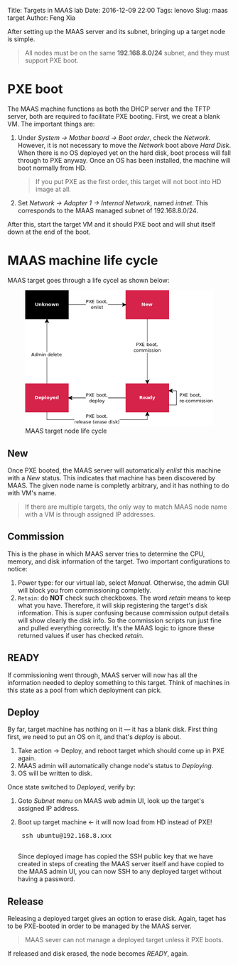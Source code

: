 Title: Targets in MAAS lab
Date: 2016-12-09 22:00
Tags: lenovo
Slug: maas target
Author: Feng Xia

After setting up the MAAS server and its subnet, bringing up a target
node is simple.

> All nodes must be on the same **192.168.8.0/24** subnet, and
> they must support PXE boot.

# PXE boot

The MAAS machine functions as both the DHCP server and the TFTP
server, both are required to facilitate PXE booting. First, we creat a
blank VM. The important things are:

1. Under _System &rarr; Mother board &rarr; Boot order_, check the
    _Network_. However, it is not necessary to move the _Network_ boot
    above _Hard Disk_. When there is no OS deployed yet on the hard
    disk, boot process will fall through to PXE anyway. Once an OS has
    been installed, the machine will boot normally from HD.

    > If you put PXE as the first order, this target will not boot
    > into HD image at all.

2. Set _Network &rarr; Adapter 1 &rarr; Internal Network_, named
    _intnet_. This corresponds to the MAAS managed subnet of
    192.168.8.0/24.

After this, start the target VM and it should PXE boot and will shut
itself down at the end of the boot.

# MAAS machine life cycle

MAAS target goes through a life cycel as shown below:

<figure class="row">
  <img src="/images/maas_target_life_cycle.png"
       class="center-block img-responsive" />
  <figcaption>MAAS target node life cycle</figcaption>
</figure>

## New

Once PXE booted, the MAAS server will automatically _enlist_ this
machine with a _New_ status. This indicates that machine has been
discovered by MAAS.  The given node name is completly arbitrary, and
it has nothing to do with VM's name.

> If there are multiple targets, the only way to match MAAS node name with a VM
> is through assigned IP addresses.

## Commission

This is the phase in which MAAS server tries to determine the CPU,
memory, and disk information of the target. Two important
configurations to notice:

1. Power type: for our virtual lab, select _Manual_. Otherwise, the
admin GUI will block you from commissioning completly.
2. `Retain`: do **NOT** check such checkboxes. The word _retain_ means
to keep what you have. Therefore, it will skip registering the
target's disk information. This is super confusing because commission
output details will show clearly the disk info. So the commission
scripts run just fine and pulled everything correctly. It's the MAAS
logic to ignore these returned values if user has checked _retain_.

## READY

If commissioning went through, MAAS server will now has all the
information needed to deploy something to this target. Think of
machines in this state as a pool from which deployment can pick.

## Deploy

By far, target machine has nothing on it &mdash; it has a blank
disk. First thing first, we need to put an OS on it, and that's
_deploy_ is about.

1. Take action &rarr; Deploy, and reboot target which should come up in PXE again.
2. MAAS admin will automatically change node's status to _Deploying_.
3. OS will be written to disk.

Once state switched to _Deployed_, verify by:

1. Goto _Subnet_ menu on MAAS web admin UI, look up the target's assigned IP address.
2. Boot up target machine &larr; it will now load from HD instead of PXE!

    <pre class="brush:bash;">
    ssh ubuntu@192.168.8.xxx
    </pre>

    Since deployed image has copied the SSH public key that we have
    created in steps of creating the MAAS server itself and have
    copied to the MAAS admin UI, you can now SSH to any deployed
    target without having a password.

## Release

Releasing a deployed target gives an option to erase disk. Again,
taget has to be PXE-booted in order to be managed by the MAAS server.

> MAAS sever can not manage a deployed target unless it PXE boots.

If released and disk erased, the node becomes _READY_, again.
